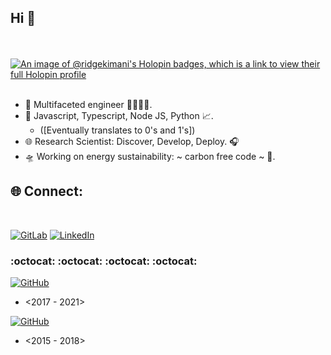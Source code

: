## Hi 👋
<br></br>
[![An image of @ridgekimani's Holopin badges, which is a link to view their full Holopin profile](https://holopin.me/ridgekimani)](https://holopin.io/@ridgekimani)
<br></br>
- 👀 Multifaceted engineer 👨‍🔬🔬🧬.
- 🌱 Javascript, Typescript, Node JS, Python 📈.
  - ([Eventually translates to 0's and 1's])
- 🌐 Research Scientist: Discover, Develop, Deploy. 🎧
- 🛸 Working on energy sustainability: ~ carbon free code ~ 🔋.


## 🌐 Connect:
</br>

[![GitLab](https://img.shields.io/badge/gitlab-%23181717.svg?style=for-the-badge&logo=gitlab&logoColor=white)](https://gitlab.com/ridgekimani)
[![LinkedIn](https://img.shields.io/badge/linkedin-%230077B5.svg?style=for-the-badge&logo=linkedin&logoColor=white)](https://linkedin.com/in/ridge-kimani)


### :octocat: :octocat: :octocat: :octocat:
<a target="_blank" href="https://github.com/rnkimani?tab=overview&from=2020-12-01&to=2020-12-31">[![GitHub](https://img.shields.io/badge/rnkimani-%23121011.svg?style=for-the-badge&logo=github&logoColor=white)](https://github.com/rnkimani?tab=overview&from=2020-12-01&to=2020-12-31)</a>
- <2017 - 2021>

<a target="_blank" href="https://github.com/ridgekimani?tab=overview&from=2018-12-01&to=2018-12-3">[![GitHub](https://img.shields.io/badge/ridgekimani-%23121011.svg?style=for-the-badge&logo=github&logoColor=white)](https://github.com/ridgekimani?tab=overview&from=2018-12-01&to=2018-12-31)</a>
- <2015 - 2018>
